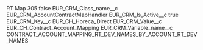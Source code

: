 <?xml version="1.0" encoding="UTF-8"?>
<CustomMetadata xmlns="http://soap.sforce.com/2006/04/metadata" xmlns:xsi="http://www.w3.org/2001/XMLSchema-instance" xmlns:xsd="http://www.w3.org/2001/XMLSchema">
    <label>RT Map 305</label>
    <protected>false</protected>
    <values>
        <field>EUR_CRM_Class_name__c</field>
        <value xsi:type="xsd:string">EUR_CRM_AccountContractMapHandler</value>
    </values>
    <values>
        <field>EUR_CRM_Is_Active__c</field>
        <value xsi:type="xsd:boolean">true</value>
    </values>
    <values>
        <field>EUR_CRM_Key__c</field>
        <value xsi:type="xsd:string">EUR_CH_Horeca_Direct</value>
    </values>
    <values>
        <field>EUR_CRM_Value__c</field>
        <value xsi:type="xsd:string">EUR_CH_Contract_Account_Mapping</value>
    </values>
    <values>
        <field>EUR_CRM_Variable_name__c</field>
        <value xsi:type="xsd:string">CONTRACT_ACCOUNT_MAPPING_RT_DEV_NAMES_BY_ACCOUNT_RT_DEV_NAMES</value>
    </values>
</CustomMetadata>
